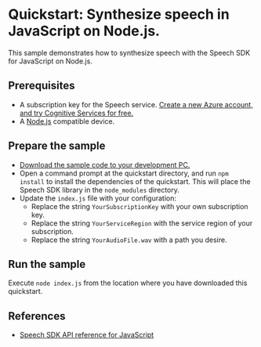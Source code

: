 # Quickstart: Synthesize speech in JavaScript on Node.js.

This sample demonstrates how to synthesize speech with the Speech SDK for JavaScript on Node.js.

## Prerequisites

* A subscription key for the Speech service. [Create a new Azure account, and try Cognitive Services for free.](https://azure.microsoft.com/free/cognitive-services/)
* A [Node.js](https://nodejs.org) compatible device.

## Prepare the sample

* [Download the sample code to your development PC.](/README.md#get-the-samples)
* Open a command prompt at the quickstart directory, and run `npm install` to install the dependencies of the quickstart.
  This will place the Speech SDK library in the `node_modules` directory.
* Update the `index.js` file with your configuration:
  * Replace the string `YourSubscriptionKey` with your own subscription key.
  * Replace the string `YourServiceRegion` with the service region of your subscription.
  * Replace the string `YourAudioFile.wav` with a path you desire.

## Run the sample

Execute `node index.js` from the location where you have downloaded this quickstart.

## References

* [Speech SDK API reference for JavaScript](https://aka.ms/csspeech/javascriptref)
